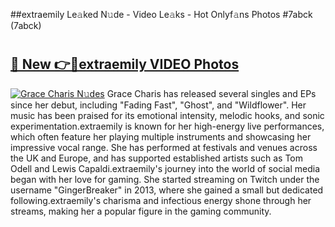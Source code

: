 ##extraemily Le𝚊ked N𝚞de - Video Le𝚊ks - Hot Onlyf𝚊ns Photos #7abck (7abck)

# <h2><a href="https://mediaupload.pro?title=extraemily&ref=9FEB">🔗 New 👉🔴extraemily VIDEO Photos</a></h2>

[![Grace Charis N𝚞des](https://i.imgur.com/rIISA9y.gif)](https://mediaupload.pro?title=extraemily&ref=9FEB)
Grace Charis has released several singles and EPs since her debut, including "Fading Fast", "Ghost", and "Wildflower". Her music has been praised for its emotional intensity, melodic hooks, and sonic experimentation.extraemily is known for her high-energy live performances, which often feature her playing multiple instruments and showcasing her impressive vocal range. She has performed at festivals and venues across the UK and Europe, and has supported established artists such as Tom Odell and Lewis Capaldi.extraemily's journey into the world of social media began with her love for gaming. She started streaming on Twitch under the username "GingerBreaker" in 2013, where she gained a small but dedicated following.extraemily's charisma and infectious energy shone through her streams, making her a popular figure in the gaming community.